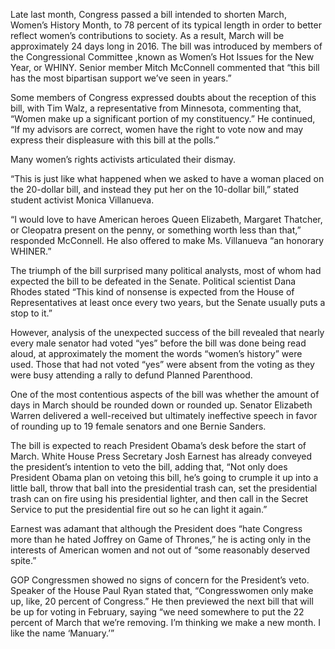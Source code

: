 Late last month, Congress passed a bill intended to shorten March, Women’s History Month, to 78 percent of its typical length in order to better reflect women’s contributions to society. As a result, March will be approximately 24 days long in 2016. The bill was introduced by members of the Congressional Committee ,known as Women’s Hot Issues for the New Year, or WHINY. Senior member Mitch McConnell commented that “this bill has the most bipartisan support we’ve seen in years.”

Some members of Congress expressed doubts about the reception of this bill, with Tim Walz, a representative from Minnesota, commenting that, “Women make up a significant portion of my constituency.” He continued, “If my advisors are correct, women have the right to vote now and may express their displeasure with this bill at the polls.”

Many women’s rights activists articulated their dismay.

“This is just like what happened when we asked to have a woman placed on the 20-dollar bill, and instead they put her on the 10-dollar bill,” stated student activist Monica Villanueva.

“I would love to have American heroes Queen Elizabeth, Margaret Thatcher, or Cleopatra present on the penny, or something worth less than that,” responded McConnell. He also offered to make Ms. Villanueva “an honorary WHINER.”

The triumph of the bill surprised many political analysts, most of whom had expected the bill to be defeated in the Senate. Political scientist Dana Rhodes stated “This kind of nonsense is expected from the House of Representatives at least once every two years, but the Senate usually puts a stop to it.”

However, analysis of the unexpected success of the bill revealed that nearly every male senator had voted “yes” before the bill was done being read aloud, at approximately the moment the words “women’s history” were used. Those that had not voted “yes” were absent from the voting as they were busy attending a rally to defund Planned Parenthood. 

One of the most contentious aspects of the bill was whether the amount of days in March should be rounded down or rounded up. Senator Elizabeth Warren delivered a well-received but ultimately ineffective speech in favor of rounding up to 19 female senators and one Bernie Sanders.

The bill is expected to reach President Obama’s desk before the start of March. White House Press Secretary Josh Earnest has already conveyed the president’s intention to veto the bill, adding that, “Not only does President Obama plan on vetoing this bill, he’s going to crumple it up into a little ball, throw that ball into the presidential trash can, set the presidential trash can on fire using his presidential lighter, and then call in the Secret Service to put the presidential fire out so he can light it again.”

Earnest was adamant that although the President does “hate Congress more than he hated Joffrey on Game of Thrones,” he is acting only in the interests of American women and not out of “some reasonably deserved spite.” 

GOP Congressmen showed no signs of concern for the President’s veto. Speaker of the House Paul Ryan stated that, “Congresswomen only make up, like, 20 percent of Congress.” He then previewed the next bill that will be up for voting in February, saying “we need somewhere to put the 22 percent of March that we’re removing. I’m thinking we make a new month. I like the name ‘Manuary.’”